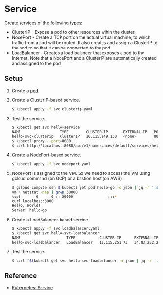 # Service

Create services of the following types:

* ClusterIP - Expose a pod to other resources wihin the cluster.
* NodePort - Create a TCP port on the actual virtual machine, to which traffic from a pod will be routed. It also creates and assign a ClusterIP to the pod to so that it can be connected to the pod.
* LoadBalancer - Creates a load balancer that exposes a pod to the Internet. Note that a NodePort and a ClusterIP are automatically created and assigned to the pod.

## Setup

1. Create a [pod](../pod).   
1. Create a ClusterIP-based service.

   ```bash
   $ kubectl apply -f svc-clusterip.yaml
   ```
    
1. Test the service.

   ```bash
   $ kubectl get svc hello-service
   NAME                  TYPE        CLUSTER-IP       EXTERNAL-IP   PORT(S)    AGE
   hello-svc-clusterip   ClusterIP   10.115.249.130   <none>        8080/TCP   43s
   $ kubectl proxy --port=8080
   $ curl http://localhost:8080/api/v1/namespaces/default/services/hello-service/proxy
   ```

1. Create a NodePort-based service.

   ```bash
   $ kubectl apply -f svc-nodeport.yaml
   ```

1. NodePort is assigned to the VM. So we need to access the VM using gcloud command (on GCP) or a bastion host (on AWS).

   ```bash
   $ gcloud compute ssh $(kubectl get pod hello-go -o json | jq -r '.spec.nodeName')
   vm > netstat -nap | grep 30000
   tcp6       0      0 :::30000                :::*                    LISTEN      -
   curl localhost:3000
   Hello, World!
   Server: hello-go
   ```

1. Create a LoadBalancer-based service

   ```bash
   $ kubectl apply -f svc-loadbalancer.yaml
   $ kubectl get svc hello-svc-loadbalancer
   NAME                     TYPE           CLUSTER-IP      EXTERNAL-IP     PORT(S)          AGE
   hello-svc-loadbalancer   LoadBalancer   10.115.251.73   34.83.252.220   8080:30190/TCP   54s
   ```
   
1. Test the service.

   ```bash
   $ curl "$(kubectl get svc hello-svc-loadbalancer -o json | jq -r '.status.loadBalancer.ingress[0].ip'):8080"
   ```

## Reference

* [Kubernetes: Service](https://kubernetes.io/docs/concepts/services-networking/service/)
